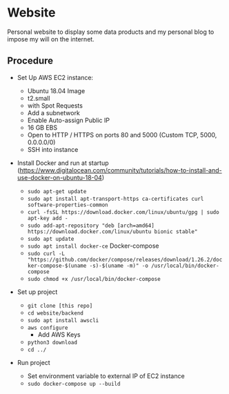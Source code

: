 # Website

Personal website to display some data products and my personal blog to impose my will on the internet. 

## Procedure

- Set Up AWS EC2 instance: 
    - Ubuntu 18.04 Image
    - t2.small
    - with Spot Requests
    - Add a subnetwork
    - Enable Auto-assign Public IP
    - 16 GB EBS
    - Open to HTTP / HTTPS on ports 80 and 5000 (Custom TCP, 5000, 0.0.0.0/0)
    - SSH into instance
    
- Install Docker and run at startup (https://www.digitalocean.com/community/tutorials/how-to-install-and-use-docker-on-ubuntu-18-04)
    - `sudo apt-get update`
    - `sudo apt install apt-transport-https ca-certificates curl software-properties-common`
    - `curl -fsSL https://download.docker.com/linux/ubuntu/gpg | sudo apt-key add -`
    - `sudo add-apt-repository "deb [arch=amd64] https://download.docker.com/linux/ubuntu bionic stable"`
    - `sudo apt update`
    - `sudo apt install docker-ce`
    Docker-compose
    - `sudo curl -L "https://github.com/docker/compose/releases/download/1.26.2/docker-compose-$(uname -s)-$(uname -m)" -o /usr/local/bin/docker-compose`
    - `sudo chmod +x /usr/local/bin/docker-compose`
 
- Set up project
    - `git clone [this repo]`
    - `cd website/backend`
    - `sudo apt install awscli`
    - `aws configure`
        - Add AWS Keys
    - `python3 download`
    - `cd ../`

- Run project
    - Set environment variable to external IP of EC2 instance
    - `sudo docker-compose up --build`
